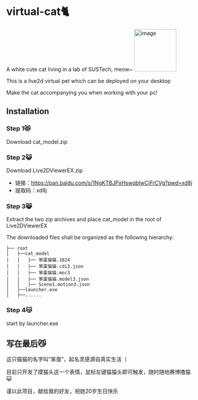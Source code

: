 # virtual-cat🐈️
A white cute cat living in a lab of SUSTech, meow~
<img width="112" alt="image" src="https://github.com/MiuNul1/virtual-cat/assets/119723303/3ab339af-ca09-42e9-bafe-8fd53a3a741a">

This is a live2d virtual pet which can be deployed on your desktop

Make the cat accompanying you when working with your pc!
## Installation
### Step 1😻
Download cat_model.zip
### Step 2😺
Download Live2DViewerEX.zip
* 链接：https://pan.baidu.com/s/1NgKTBJPxHswqbIwCjFrCVg?pwd=xd8j 
* 提取码：xd8j
### Step 3😸
Extract the two zip archives and place cat_model in the root of Live2DViewerEX

The downloaded files shall be organized as the following hierarchy:
~~~
├── root
│   ├──cat_model
│   │   ├── 笨蛋猫猫.1024
│   │   ├── 笨蛋猫猫.cdi3.json
│   │   ├── 笨蛋猫猫.moc3
│   │   ├── 笨蛋猫猫.model3.json
│   │   ├── Scene1.motion3.json
│   ├──launcher.exe
│   ├──......
~~~

### Step 4😽
start by launcher.exe

## 写在最后😼
这只猫猫的名字叫“笨蛋”，起名灵感源自真实生活（

目前只开发了摸猫头这一个表情，鼠标左键猫猫头即可触发，随时随地赛博撸猫😺

谨以此项目，献给我的好友，祝她20岁生日快乐
